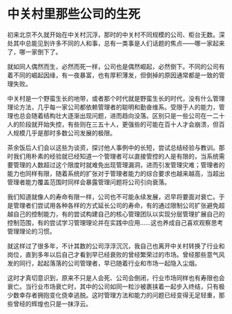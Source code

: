 # 中关村里那些公司的生死


初来北京不久就开始在中关村沉浮，那时的中关村不同规模的公司、柜台无数。深处其中总能见到许多不同的人和事，总有一类事是人们话题的焦点——哪一家起来了，哪一家倒下了。

就如同人偶然而生，必然而死一样，公司也是偶然崛起，必然倒下。不同的公司有着不同的崛起因缘，有一夜暴富，也有厚积薄发，但倒掉的原因通常都是一致的管理失败。

中关村是一个野蛮生长的地带，或者那个时代就是野蛮生长的时代，没有什么管理理论方法，几乎每一家公司都依赖管理者的聪明和勤奋维系。受限于人的能力，管理也总会随着结构壮大逐渐出现问题，进而趋向没落。区别只是一些公司在一二十人的阶段就开始失控，有些则在三五十人，更强些的可能在百十人才会崩溃，但百人规模几乎是那时多数公司发展的极限。

茶余饭后人们会以这些为谈资，探讨他人事例中的长短，尝试总结经验与教训。那时我们用朴素的经验就已经知道一个管理者可以直接管控的人是有限的，当系统需要管理的人数超过这个限度时就难免出现管理漏洞，进而引发管理灾难；管理者的能力也同样有限，随着系统的扩张对于管理者能力的综合要求也越来越高，当超出管理者能力覆盖范围时同样会暴露管理问题将公司引向衰落。

我们知道就像人的寿命有限一样，公司也不可能永续发展，迟早将要面对衰亡。于是管理者们尝试用各种各样的方式延长公司的寿命，有的通过限制公司扩张避免超越自己的控制能力，有的尝试构建自己的核心管理团队以实现分层管理扩展自己的控制范围，有的尝试学习管理理论并在实践中应用……这也养成自己喜欢观察思考管理理论的习惯。

就这样过了很多年，不计其数的公司浮浮沉沉，我自己也离开中关村转换了行业和岗位，直到多年以后自己才看到早已经衰败的曾经繁荣过的市场。曾经那些意气风发的同行，起起落落的公司管理者，早已随着行业和市场一起隐入尘烟。

这时才真切意识到，原来不只是人会死、公司会倒闭，行业市场同样也有寿限也会衰亡。当行业市场衰亡时，其中的公司如同一粒沙被裹挟着一起步入终结，只有极少数幸存者拥抱变化侥幸逃脱。这时管理方法和能力的问题已经变得无足轻重，那些曾经的辉煌也只是一抹浮云。
